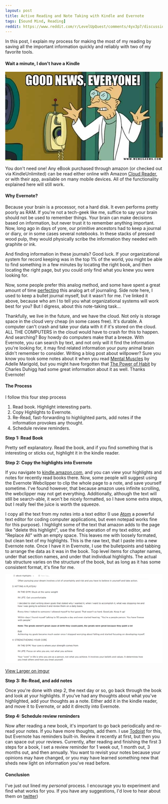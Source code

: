 ```yaml
---
layout: post
title: Active Reading and Note Taking with Kindle and Evernote
tags: [Sound Mind, Reading]
reddit: https://www.reddit.com/r/LevelUpQuest/comments/4yx3p7/discussion_thread_active_reading_and_note_taking/
---
```


In this post, I explain my process for making the most of my reading by saving all the important information quickly and reliably with two of my favorite tools.

#### Wait a minute, I don't have a Kindle

![Good News][good_news]

You don't need one! Any eBook purchased through amazon (or checked out via KindleUnlimited) can be read either online with Amazon [Cloud Reader](https://read.amazon.com), or with their app, available on many mobile devices. All of the functionality explained here will still work.

#### Why Evernote?

Because your brain is a processor, not a hard disk. It even performs pretty poorly as RAM. If you're not a tech-geek like me, suffice to say your brain should not be used to remember things. Your brain can make decisions based on information, but never trust it to remember anything important. Now, long ago in days of yore, our primitive ancestors had to keep a journal or diary, or in some cases several notebooks. In these stacks of pressed wood pulp, they would physically scribe the information they needed with graphite or ink.

And finding information in these journals? Good luck. If your organizational system for record keeping was in the top 1% of the world, you might be able to find something in a few minutes by locating the right book, and then locating the right page, but you could only find what you knew you were looking for.

Now, some people prefer this analog method, and some have spent a great amount of time [perfecting](http://bulletjournal.com/) this analog art of journaling. Side note here, I used to keep a bullet journal myself, but it wasn't for me. I've linked it above, because who am I to tell you what organizational systems will work best for you? But I digress, about this note-taking task...

Thankfully, we live in the future, and we have the cloud. Not only is storage space in the cloud very cheap (in some cases free). It's durable. A computer can't crash and take your data with it if it's stored on the cloud. ALL THE COMPUTERS in the cloud would have to crash for this to happen. And searching? Boy howdy do computers make that a breeze. With Evernote, you can search by text, and not only will it find the information you're looking for, it may find related information your puny animal brain didn't remember to consider. Writing a blog post about willpower? Sure you know you took some notes about it when you read [Mental Muscles](https://www.amazon.com/Mental-Muscles-Step-Step-Organizational-ebook/dp/B01BVVUWDQ/#nav-subnav) by Adelle Marigold, but you might have forgotten that [The Power of Habit](https://www.amazon.com/Power-Habit-What-Life-Business-ebook/dp/B0055PGUYU/#nav-subnav) by Charles Duhigg had some great information about it as well. Thanks Evernote!

#### The Process

I follow this four step process

1. Read book. Highlight interesting parts.
2. Copy Highlights to Evernote.
3. Re-Read, fast-forwarding to highlighted parts, add notes if the information provokes any thought.
4. Schedule review reminders.

**Step 1: Read Book**

Pretty self explanatory. Read the book, and if you find something that is interesting or sticks out, highlight it in the kindle reader.

**Step 2: Copy the highlights into Evernote**

If you navigate to [kindle.amazon.com](https://kindle.amazon.com), and you can view your highlights and notes for recently read books there. Now, some people will suggest using the Evernote Webclipper to clip the whole page to a note, and save yourself sometime. I've found however, that because amazon uses infinite scrolling, the webclipper may not get everything. Additionally, although the text will still be search-able, it won't be nicely formatted, so I have some extra steps, but I really feel the juice is worth the squeeze.

I copy all the text from my notes into a text editor (I use [Atom](https://atom.io/) a powerful text editor for coding computer applications, but even notepad works fine for this purpose). I highlight some of the text that amazon adds to the page like "delete this highlight", use the find operation of my text editor, and "Replace All" with an empty space. This leaves me with loosely formated, but clean text of my highlights. This is the raw text, that I paste into a new Evernote note. Once I have it in Evernote, I use the bulletpoints and tabbing to arrange the data as it was in the book. Top level items for chapter names, under that section names, and under that individual highlights. The actual tab structure varies on the structure of the book, but as long as it has some consistent format, it's fine for me.

![Note Example][note_example]

[View Larger on imgur](http://imgur.com/AFuzxqQ)

**Step 3: Re-Read, and add notes**

Once you're done with step 2, the next day or so, go back through the book and look at your highlights. If you've had any thoughts about what you've highlighted, add your thoughts as a note. Either add it in the kindle reader, and move it to Evernote, or add it directly into Evernote.

**Step 4: Schedule review reminders**

Now after reading a new book, it's important to go back periodically and re-read your notes. If you have more thoughts, add them. I use [Todoist](https://en.todoist.com) for this, but Evernote has reminders built-in. Review it recently at first, but then you can space out your reviews. Currently, after reading and finishing the first 3 steps for a book, I set a review reminder for 1 week out, 1 month out, 3 months out, and then annually. You want to revisit your notes because your opinions may have changed, or you may have learned something new that sheds new light on information you've read before.

#### Conclusion

I've just out lined my *personal* process. I encourage you to experiment and find what works for you. If you have any suggestions, I'd love to hear about them on [twitter](http://twitter.com/sam_ferree))

[good_news]: /assets/img/2016/8/21/good_news.png "Good News Everyone!"
[note_example]: /assets/img/2016/8/21/note_example.png "an example of note taking in evernote"
